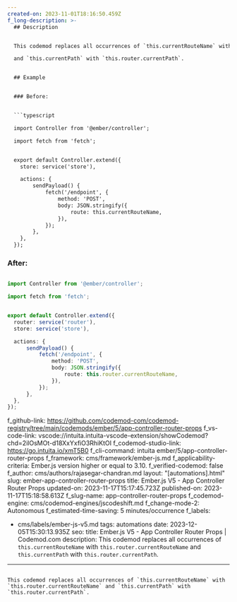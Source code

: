 ```yaml
---
created-on: 2023-11-01T18:16:50.459Z
f_long-description: >-
  ## Description


  This codemod replaces all occurrences of `this.currentRouteName` with `this.router.currentRouteName`

  and `this.currentPath` with `this.router.currentPath`.


  ## Example


  ### Before:


  ```typescript

  import Controller from '@ember/controller';

  import fetch from 'fetch';


  export default Controller.extend({
  	store: service('store'),

  	actions: {
  		sendPayload() {
  			fetch('/endpoint', {
  				method: 'POST',
  				body: JSON.stringify({
  					route: this.currentRouteName,
  				}),
  			});
  		},
  	},
  });

  ```


  ### After:


  ```typescript

  import Controller from '@ember/controller';

  import fetch from 'fetch';


  export default Controller.extend({
  	router: service('router'),
  	store: service('store'),

  	actions: {
  		sendPayload() {
  			fetch('/endpoint', {
  				method: 'POST',
  				body: JSON.stringify({
  					route: this.router.currentRouteName,
  				}),
  			});
  		},
  	},
  });

  ```
f_github-link: https://github.com/codemod-com/codemod-registry/tree/main/codemods/ember/5/app-controller-router-props
f_vs-code-link: vscode://intuita.intuita-vscode-extension/showCodemod?chd=2ilOsMOt-d18XxYxfiO3RhiKtOI
f_codemod-studio-link: https://go.intuita.io/xmT5B0
f_cli-command: intuita ember/5/app-controller-router-props
f_framework: cms/framework/ember-js.md
f_applicability-criteria: Ember.js version higher or equal to 3.10.
f_verified-codemod: false
f_author: cms/authors/rajasegar-chandran.md
layout: "[automations].html"
slug: ember-app-controller-router-props
title: Ember.js V5 - App Controller Router Props
updated-on: 2023-11-17T15:17:45.723Z
published-on: 2023-11-17T15:18:58.613Z
f_slug-name: app-controller-router-props
f_codemod-engine: cms/codemod-engines/jscodeshift.md
f_change-mode-2: Autonomous
f_estimated-time-saving: 5 minutes/occurrence
f_labels:
  - cms/labels/ember-js-v5.md
tags: automations
date: 2023-12-05T15:30:13.935Z
seo:
  title: Ember.js V5 - App Controller Router Props | Codemod.com
  description: This codemod replaces all occurrences of `this.currentRouteName`
    with `this.router.currentRouteName` and `this.currentPath` with
    `this.router.currentPath`.
---
```

This codemod replaces all occurrences of `this.currentRouteName` with `this.router.currentRouteName` and `this.currentPath` with `this.router.currentPath`.